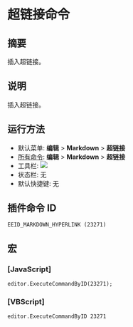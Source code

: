 # 超链接命令

## 摘要

插入超链接。

## 说明

插入超链接。

## 运行方法

- 默认菜单: **编辑** \> **Markdown** \> **超链接**
- [所有命令](../tools/all_commands): **编辑** \> **Markdown** \> **超链接**
- 工具栏: ![](../../images/hyperlink..png)
- 状态栏: 无
- 默认快捷键: 无

## 插件命令 ID

```
EEID_MARKDOWN_HYPERLINK (23271)
```

## 宏

### \[JavaScript\]

```
editor.ExecuteCommandByID(23271);
```

### \[VBScript\]

```
editor.ExecuteCommandByID 23271
```
